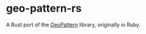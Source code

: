# geo-pattern-rs

A Rust port of the [GeoPattern](https://github.com/jasonlong/geo_pattern) library, originally in Ruby.
